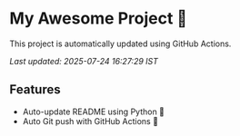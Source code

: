 # My Awesome Project 🚀

This project is automatically updated using GitHub Actions.

_Last updated: 2025-07-24 16:27:29 IST_

## Features
- Auto-update README using Python 🐍
- Auto Git push with GitHub Actions 🤖
